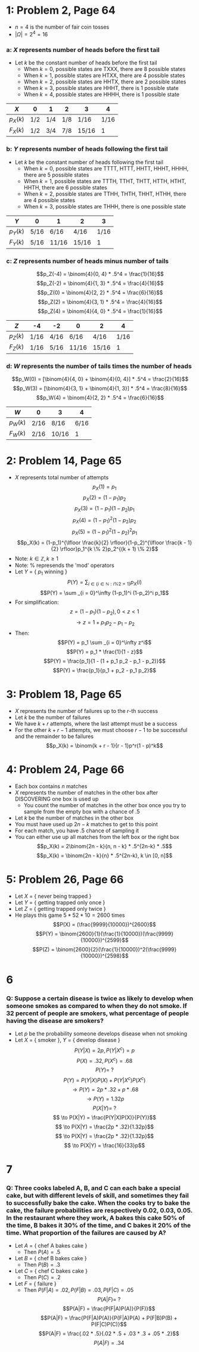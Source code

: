 # 1: Problem 2, Page 64
* $n = 4$ is the number of fair coin tosses
* $|\Omega| = 2^4 = 16$

### a: $X$ represents number of heads before the first tail
* Let $k$ be the constant number of heads before the first tail
  * When $k = 0$, possible states are TXXX, there are 8 possible states
  * When $k = 1$, possible states are HTXX, there are 4 possible states
  * When $k = 2$, possible states are HHTX, there are 2 possible states
  * When $k = 3$, possible states are HHHT, there is 1 possible state
  * When $k = 4$, possible states are HHHH, there is 1 possible state

|$X$|0|1|2|3|4|
|---|---|---|---|---|---|
|$p_X(k)$|1/2|1/4|1/8|1/16|1/16|
| $F_X(k)$| 1/2   |  3/4  |  7/8  | 15/16 |   1   |


### b: $Y$ represents number of heads following the first tail
* Let $k$ be the constant number of heads following the first tail
  * When $k = 0$, possible states are TTTT, HTTT, HHTT, HHHT, HHHH, there are 5 possible states
  * When $k = 1$, possible states are TTTH, TTHT, THTT, HTTH, HTHT, HHTH, there are 6 possible states
  * When $k = 2$, possible states are TTHH, THTH, THHT, HTHH, there are 4 possible states
  * When $k = 3$, possible states are THHH, there is one possible state

| $Y$      | 0      | 1      | 2      | 3    |
|--------|--------|--------|--------|------|
| $p_Y(k)$ | 5/16   | 6/16   | 4/16   | 1/16 |
| $F_Y(k)$ | 5/16   | 11/16  | 15/16  | 1    |


### c: $Z$ represents number of heads minus number of tails
$$p_Z(-4) = \binom{4}{0, 4} * .5^4 = \frac{1}{16}$$
$$p_Z(-2) = \binom{4}{1, 3} * .5^4 = \frac{4}{16}$$
$$p_Z(0) = \binom{4}{2, 2} * .5^4 = \frac{6}{16}$$
$$p_Z(2) = \binom{4}{3, 1} * .5^4 = \frac{4}{16}$$
$$p_Z(4) = \binom{4}{4, 0} * .5^4 = \frac{1}{16}$$

| $Z$      | -4     | -2     | 0      | 2      | 4    |
|--------|--------|--------|--------|--------|------|
| $p_Z(k)$ | 1/16   | 4/16   | 6/16   | 4/16   | 1/16 |
| $F_Z(k)$ | 1/16   | 5/16   | 11/16  | 15/16  | 1    |


### d: $W$ represents the number of tails times the number of heads
$$p_W(0) = [\binom{4}{4, 0} + \binom{4}{0, 4}] * .5^4 = \frac{2}{16}$$
$$p_W(3) = [\binom{4}{3, 1} + \binom{4}{1, 3}] * .5^4 = \frac{8}{16}$$
$$p_W(4) = \binom{4}{2, 2} * .5^4 = \frac{6}{16}$$

| $W$      | 0      | 3      | 4    |
|--------|--------|--------|------|
| $p_W(k)$ | 2/16   | 8/16   | 6/16 |
| $F_W(k)$ | 2/16   | 10/16  | 1    |

# 2: Problem 14, Page 65
* $X$ represents total number of attempts
$$p_X(1) = p_1$$
$$p_X(2) = (1-p_1)p_2$$
$$p_X(3) = (1-p_1)(1-p_2)p_1$$
$$p_X(4) = (1-p_1)^2(1-p_2)p_2$$
$$p_X(5) = (1-p_1)^2(1-p_2)^2p_1$$
$$p_X(k) = (1-p_1)^{\lfloor \frac{k}{2} \rfloor}(1-p_2)^{\lfloor \frac{k - 1}{2} \rfloor}p_1^{k \% 2}p_2^{(k + 1) \% 2}$$
* Note: $k \in \mathbb{Z}, k \geq 1$
* Note: $\%$ represends the 'mod' operators
* Let $Y$ = { $p_1$ winning }
$$P(Y) = \sum _{i \in \{i \in \mathbb{N}: i \% 2 = 1 \}} p_X(i)$$
$$P(Y) = \sum _{i = 0}^\infty (1-p_1)^i (1-p_2)^i p_1$$
* For simplification:
$$z = (1-p_1)(1-p_2), 0 < z < 1$$
$$\to z = 1 + p_1 p_2 - p_1 - p_2$$
* Then:
$$P(Y) = p_1 \sum _{i = 0}^\infty z^i$$
$$P(Y) = p_1 * \frac{1}{1 - z}$$
$$P(Y) = \frac{p_1}{1 - (1 + p_1 p_2 - p_1 - p_2)}$$
$$P(Y) = \frac{p_1}{p_1 + p_2 - p_1 p_2}$$

# 3: Problem 18, Page 65
* $X$ represents the number of failures up to the $r$-th success
* Let $k$ be the number of failures
* We have $k + r$ attempts, where the last attempt must be a success
* For the other $k + r - 1$ attempts, we must choose $r - 1$ to be successful and the remainder to be failures
$$p_X(k) = \binom{k + r - 1}{r - 1}p^r(1 - p)^k$$

# 4: Problem 24, Page 66
* Each box contains $n$ matches
* $X$ represents the number of matches in the other box after DISCOVERING one box is used up
  * You count the number of matches in the other box once you try to sample from the empty box with a chance of $.5$
* Let $k$ be the number of matches in the other box
* You must have used up $2n - k$ matches to get to this point
* For each match, you have $.5$ chance of sampling it
* You can either use up all matches from the left box or the right box
$$p_X(k) = 2\binom{2n - k}{n, n - k} * .5^{2n-k} * .5$$
$$p_X(k) = \binom{2n - k}{n} * .5^{2n-k}, k \in [0, n]$$

# 5: Problem 26, Page 66
* Let $X$ = { never being trapped }
* Let $Y$ = { getting trapped only once }
* Let $Z$ = { getting trapped only twice }
* He plays this game $5 * 52 * 10 = 2600$ times
$$P(X) = (\frac{9999}{10000})^{2600}$$
$$P(Y) = \binom{2600}{1}(\frac{1}{10000})(\frac{9999}{10000})^{2599}$$
$$P(Z) = \binom{2600}{2}(\frac{1}{10000})^2(\frac{9999}{10000})^{2598}$$

# 6
### Q: Suppose a certain disease is twice as likely to develop when someone smokes as compared to when they do not smoke. If 32 percent of people are smokers, what percentage of people having the disease are smokers?
* Let $p$ be the probability someone develops disease when not smoking
* Let $X$ = { smoker }, $Y$ = { develop disease }
$$P(Y|X) = 2p, P(Y|X^c) = p$$
$$P(X) = .32, P(X^c) = .68$$
$$P(Y) =\ ?$$
$$P(Y) = P(Y|X)P(X) + P(Y|X^c)P(X^c)$$
$$\to P(Y) = 2p * .32 + p * .68$$
$$\to P(Y) = 1.32p$$
$$P(X|Y) =\ ?$$
$$ \to P(X|Y) = \frac{P(Y|X)P(X)}{P(Y)}$$
$$ \to P(X|Y) = \frac{2p * .32}{1.32p}$$
$$ \to P(X|Y) = \frac{2p * .32}{1.32p}$$
$$ \to P(X|Y) = \frac{16}{33}p$$

# 7
### Q: Three cooks labeled A, B, and C can each bake a special cake, but with different levels of skill, and sometimes they fail to successfully bake the cake. When the cooks try to bake the cake, the failure probabilities are respectively 0.02, 0.03, 0.05. In the restaurant where they work, A bakes this cake 50% of the time, B bakes it 30% of the time, and C bakes it 20% of the time. What proportion of the failures are caused by A?
* Let $A$ = { chef A bakes cake }
  * Then $P(A) = .5$
* Let $B$ = { chef B bakes cake }
  * Then $P(B) = .3$
* Let $C$ = { chef C bakes cake }
  * Then $P(C) = .2$
* Let $F$ = { failure }
  * Then $P(F|A) = .02, P(F|B) = .03, P(F|C) = .05$
$$P(A|F) =\ ?$$
$$P(A|F) = \frac{P(F|A)P(A)}{P(F)}$$
$$P(A|F) = \frac{P(F|A)P(A)}{P(F|A)P(A) + P(F|B)P(B) + P(F|C)P(C)}$$
$$P(A|F) = \frac{.02 * .5}{.02 * .5 + .03 * .3 + .05 * .2}$$
$$P(A|F) = .34$$